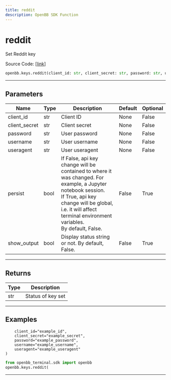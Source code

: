 ```yaml
---
title: reddit
description: OpenBB SDK Function
---
```


# reddit

Set Reddit key

Source Code: [[link](https://github.com/OpenBB-finance/OpenBBTerminal/tree/main/openbb_terminal/keys_model.py#L942)]

```python
openbb.keys.reddit(client_id: str, client_secret: str, password: str, username: str, useragent: str, persist: bool = False, show_output: bool = False)
```

---

## Parameters

| Name | Type | Description | Default | Optional |
| ---- | ---- | ----------- | ------- | -------- |
| client_id | str | Client ID | None | False |
| client_secret | str | Client secret | None | False |
| password | str | User password | None | False |
| username | str | User username | None | False |
| useragent | str | User useragent | None | False |
| persist | bool | If False, api key change will be contained to where it was changed. For example, a Jupyter notebook session.<br/>If True, api key change will be global, i.e. it will affect terminal environment variables.<br/>By default, False. | False | True |
| show_output | bool | Display status string or not. By default, False. | False | True |


---

## Returns

| Type | Description |
| ---- | ----------- |
| str | Status of key set |
---

## Examples
        client_id="example_id",
        client_secret="example_secret",
        password="example_password",
        username="example_username",
        useragent="example_useragent"
    )
```python
from openbb_terminal.sdk import openbb
openbb.keys.reddit(
```

---

